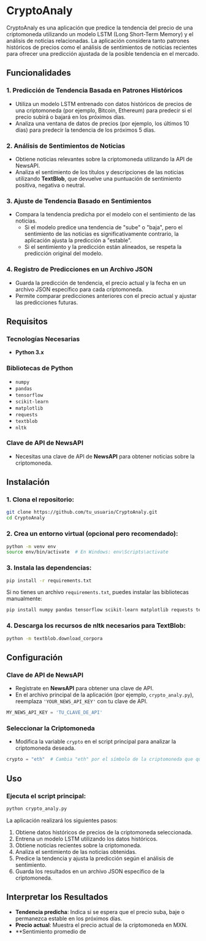 
# CryptoAnaly

CryptoAnaly es una aplicación que predice la tendencia del precio de una criptomoneda utilizando un modelo LSTM (Long Short-Term Memory) y el análisis de noticias relacionadas. La aplicación considera tanto patrones históricos de precios como el análisis de sentimientos de noticias recientes para ofrecer una predicción ajustada de la posible tendencia en el mercado.

## Funcionalidades

### 1. Predicción de Tendencia Basada en Patrones Históricos
- Utiliza un modelo LSTM entrenado con datos históricos de precios de una criptomoneda (por ejemplo, Bitcoin, Ethereum) para predecir si el precio subirá o bajará en los próximos días.
- Analiza una ventana de datos de precios (por ejemplo, los últimos 10 días) para predecir la tendencia de los próximos 5 días.

### 2. Análisis de Sentimientos de Noticias
- Obtiene noticias relevantes sobre la criptomoneda utilizando la API de NewsAPI.
- Analiza el sentimiento de los títulos y descripciones de las noticias utilizando **TextBlob**, que devuelve una puntuación de sentimiento positiva, negativa o neutral.

### 3. Ajuste de Tendencia Basado en Sentimientos
- Compara la tendencia predicha por el modelo con el sentimiento de las noticias.
  - Si el modelo predice una tendencia de "sube" o "baja", pero el sentimiento de las noticias es significativamente contrario, la aplicación ajusta la predicción a "estable".
  - Si el sentimiento y la predicción están alineados, se respeta la predicción original del modelo.

### 4. Registro de Predicciones en un Archivo JSON
- Guarda la predicción de tendencia, el precio actual y la fecha en un archivo JSON específico para cada criptomoneda.
- Permite comparar predicciones anteriores con el precio actual y ajustar las predicciones futuras.

## Requisitos

### Tecnologías Necesarias
- **Python 3.x**

### Bibliotecas de Python
- `numpy`
- `pandas`
- `tensorflow`
- `scikit-learn`
- `matplotlib`
- `requests`
- `textblob`
- `nltk`

### Clave de API de NewsAPI
- Necesitas una clave de API de **NewsAPI** para obtener noticias sobre la criptomoneda.

## Instalación

### 1. Clona el repositorio:
```bash
git clone https://github.com/tu_usuario/CryptoAnaly.git
cd CryptoAnaly
```

### 2. Crea un entorno virtual (opcional pero recomendado):
```bash
python -m venv env
source env/bin/activate  # En Windows: env\Scripts\activate
```

### 3. Instala las dependencias:
```bash
pip install -r requirements.txt
```

Si no tienes un archivo `requirements.txt`, puedes instalar las bibliotecas manualmente:
```bash
pip install numpy pandas tensorflow scikit-learn matplotlib requests textblob nltk
```

### 4. Descarga los recursos de nltk necesarios para **TextBlob**:
```bash
python -m textblob.download_corpora
```

## Configuración

### Clave de API de NewsAPI
- Regístrate en **NewsAPI** para obtener una clave de API.
- En el archivo principal de la aplicación (por ejemplo, `crypto_analy.py`), reemplaza `'YOUR_NEWS_API_KEY'` con tu clave de API.

```python
MY_NEWS_API_KEY = 'TU_CLAVE_DE_API'
```

### Seleccionar la Criptomoneda
- Modifica la variable `crypto` en el script principal para analizar la criptomoneda deseada.

```python
crypto = "eth"  # Cambia "eth" por el símbolo de la criptomoneda que quieras analizar
```

## Uso

### Ejecuta el script principal:
```bash
python crypto_analy.py
```

La aplicación realizará los siguientes pasos:
1. Obtiene datos históricos de precios de la criptomoneda seleccionada.
2. Entrena un modelo LSTM utilizando los datos históricos.
3. Obtiene noticias recientes sobre la criptomoneda.
4. Analiza el sentimiento de las noticias obtenidas.
5. Predice la tendencia y ajusta la predicción según el análisis de sentimiento.
6. Guarda los resultados en un archivo JSON específico de la criptomoneda.

## Interpretar los Resultados
- **Tendencia predicha**: Indica si se espera que el precio suba, baje o permanezca estable en los próximos días.
- **Precio actual**: Muestra el precio actual de la criptomoneda en MXN.
- **Sentimiento promedio de
